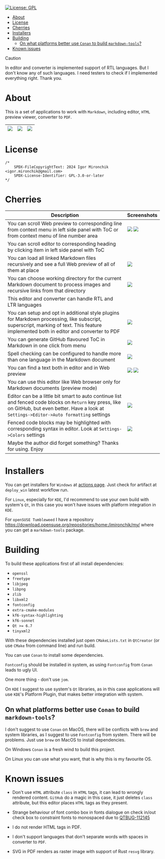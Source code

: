 [![License: GPL](https://img.shields.io/badge/license-GPLv3-blue
)](https://opensource.org/license/GPL-3.0)

* [About](#about)
* [License](#license)
* [Cherries](#cherries)
* [Installers](#installers)
* [Building](#building)
  * [On what platforms better use `Conan` to build `markdown-tools`?](#on-what-platforms-better-use-conan-to-build-markdown-tools)
* [Known issues](#known-issues)

> [!CAUTION]
>
> In editor and converter is implemented support of RTL languages. But I don't know any of such
> languages. I need testers to check if I implemented everything right. Thank you.

# About

This is a set of applications to work with `Markdown`, including editor, `HTML`
preview viewer, converter to `PDF`.


| ![](doc/editor.png) | ![](doc/converter.png) | ![](doc/viewer.png) |
| --- | --- | --- |

# License

```
/*
    SPDX-FileCopyrightText: 2024 Igor Mironchik <igor.mironchik@gmail.com>
    SPDX-License-Identifier: GPL-3.0-or-later
*/
```

# Cherries

| Description | Screenshots |
|---|---|
| You can scroll Web preview to corresponding line from context menu in left side panel with ToC or from context menu of line number area | ![](./doc/scroll_from_toc.png) ![](./doc/scroll_from_line.png) |
| You can scroll editor to corresponding heading by clicking item in left side panel with ToC | |
| You can load all linked Markdown files recursively and see a full Web preview of all of them at place | ![](./doc/load_all.png) |
| You can choose working directory for the current Markdown document to process images and recursive links from that directory | ![](./doc/wd.png) |
| This editor and converter can handle RTL and LTR languages | |
| You can setup and opt in additional style plugins for Markdown processing, like subscript, superscript, marking of text. This feature implemented both in editor and converter to PDF | ![](./doc/options.png) |
| You can generate GitHub flavoured ToC in Markdown in one click from menu | ![](./doc/add_toc.png) |
| Spell checking can be configured to handle more than one language in the Markdown document |  ![](./doc/spelling.png) |
| You can find a text both in editor and in Web preview | ![](./doc/find_in_editor.png) ![](./doc/find_in_web.png) |
| You can use this editor like Web browser only for Markdown documents (preview mode) | |
| Editor can be a little bit smart to auto continue list and fenced code blocks on `Return` key press, like on GitHub, but even better. Have a look at `Settings->Editor->Auto formatting` settings | ![](./doc/auto-list.gif) |
| Fenced code blocks may be highlighted with corresponding syntax in editor. Look at `Settings->Colors` settings | ![](./doc/code_highlighting.png) |
| Maybe the author did forget something? Thanks for using. Enjoy | |

# Installers

You can get installers for `Windows` at
[actions page](https://github.com/igormironchik/markdown-tools/actions). Just check
for artifact at `deploy_win` latest workflow run.

For `Linux`, especially for `KDE`, I'd recommend to use your own build with system's
`Qt`, in this case you won't have issues with platform integration in `KDE`.

For `openSUSE Tumbleweed` I have a repository https://download.opensuse.org/repositories/home:/imironchik/my/
where you can get a `markdown-tools` package.

# Building

To build these applications first of all install dependencies:

 * `openssl`
 * `freetype`
 * `libjpeg`
 * `libpng`
 * `zlib`
 * `libxml2`
 * `fontconfig`
 * `extra-cmake-modules`
 * `kf6-syntax-highlighting`
 * `kf6-sonnet`
 * `Qt >= 6.7`
 * `tinyxml2`

With these dependencies installed just open `CMakeLists.txt` in `QtCreator`
(or use `CMake` from command line) and run build.

You can use `Conan` to install some dependencies.

`Fontconfig` should be installed in system, as using `Fontconfig` from `Conan` leads to ugly UI.

One more thing - don't use `jom`.

On `KDE` I suggest to use system's `Qt` libraries, as in this case applications will use
`KDE`'s Platform Plugin, that makes better integration with system.

## On what platforms better use `Conan` to build `markdown-tools`?

I don't suggest to use `Conan` on MacOS, there will be conflicts with `brew` and system libraries,
as I suggest to use `Fontconfig` from system. There will be problems. Just use `brew` on MacOS to
install dependencies.

On Windows `Conan` is a fresh wind to build this project.

On Linux you can use what you want, that is why this is my favourite OS.

# Known issues

* Don't use `HTML` attribute `class` in `HTML` tags, it can lead to wrongly rendered content.
`GitHub` do a magic in this case, it just deletes `class` attribute, but this editor places
`HTML` tags as they present.

* Strange behaviour of font combo box in fonts dialogue on check in/out check box to constraint
fonts to monospaced due to [QTBUG-112145](https://bugreports.qt.io/browse/QTBUG-112145)

* I do not render HTML tags in PDF.

* I don't support languages that don't separate words
with spaces in converter to `PDF`.

* SVG in PDF renders as raster image with support of Rust `resvg` library.
